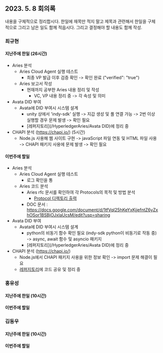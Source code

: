 ## 2023. 5. 8 회의록

내용을 구체적으로 정리합시다. 한일에 재목만 적지 말고 제목과 관련해서 한일을 구체적으로 그리고 남은 일도 함께 적읍시다. 그리고 결정해야 할 내용도 함께 작성.


### 최규현

#### 지난주에 한일 (26시간)
  - Aries 분석
    - Aries Cloud Agent 실행 테스트
      - 최종 VP 발급 이후 검증 확인 -> 확인 완료 ("verified": "true")
    - Aries 보고서 작성
      - 현재까지 공부한 Aries 내용 정리 및 작성
        - VC, VP 내용 정리 중 -> 각 속성 및 의미
  - Avata DID 부여
    - Avata에 DID 부여시 시스템 설계
      - unity 상에서 'indy-sdk' 실행 -> 지갑 생성 및 풀 연결 가능 -> 2번 이상 실행할 경우 문제 발생 -> 확인 필요
      - [레퍼지토리](/HyperledgerAries/Avata DID)에 정리 중
  - CHAPI 분석 (https://chapi.io/) (5시간)
    - Node.js 사용해 웹 사이트 구현 -> javaScript 파일 연동 및 HTML 파일 사용 -> CHAPI 패키지 사용에 문제 발생 -> 확인 필요


#### 이번주에 할일
  - Aries 분석 
    - Aries Cloud Agent 실행 테스트
      - 로그 확인을 통
    - Aries 코드 분석
      - Aries rfc 문서를 확인하여 각 Protocols의 목적 및 방법 분석 
        - [Protocol 디렉토리 출력](/HyperledgerAries/aries-python-test/README.md) 
      - DOC 문서 : https://docs.google.com/document/d/1tfVqI25hKeYxKjjefntZ6yZxhOSor1BSBjOJxlaUcsM/edit?usp=sharing
  - Avata DID 부여
    - Avata에 DID 부여시 시스템 설계
      - python의 비동기 함수 확인 필요 (indy-sdk python이 비동기로 작동 중) -> async, await 함수 및 asyncio 패키지
      - [레퍼지토리](/HyperledgerAries/Avata DID)에 정리 중
  - CHAPI 분석 (https://chapi.io/) 
    - Node.js에서 CHAPI 패키지 사용을 위한 정보 확인 -> import 문제 해결이 필요
    - [레퍼지토리](/HyperledgerAries/CHAPI_test)에 코드 공유 및 정리 중

### 홍유성

#### 지난주에 한일 (10시간)


#### 이번주에 할일


### 김동우

#### 지난주에 한일 (10시간)


#### 이번주에 할일
